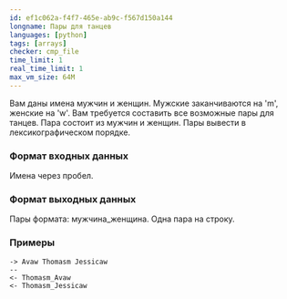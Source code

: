 ```yaml
---
id: ef1c062a-f4f7-465e-ab9c-f567d150a144
longname: Пары для танцев
languages: [python]
tags: [arrays]
checker: cmp_file
time_limit: 1
real_time_limit: 1
max_vm_size: 64M
---
```


Вам даны имена мужчин и женщин. Мужские заканчиваются на 'm', женские на 'w'.
Вам требуется составить все возможные пары для танцев. Пара состоит из мужчин и женщин. 
Пары вывести в лексикографическом порядке.

### Формат входных данных

Имена через пробел.

### Формат выходных данных

Пары формата: мужчина_женщина. Одна пара на строку.

### Примеры

```
-> Avaw Thomasm Jessicaw
--
<- Thomasm_Avaw
<- Thomasm_Jessicaw
```
